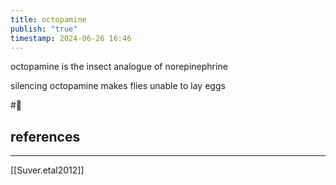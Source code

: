 ```yaml
---
title: octopamine
publish: "true"
timestamp: 2024-06-26 16:46
---
```

octopamine is the insect analogue of norepinephrine

silencing octopamine makes flies unable to lay eggs

#🥚 
## references
---
[[Suver.etal2012]]